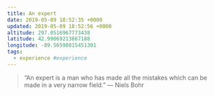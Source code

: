 ```yaml
---
title: An expert
date: 2019-05-09 18:52:35 +0000
updated: 2019-05-09 18:52:56 +0000
altitude: 297.0516967773438
latitude: 42.99069213867188
longitude: -89.56598815451301
tags:
  - experience #experience
---
```

> “An expert is a man who has made all the mistakes which can be made in a very narrow field.”
> — Niels Bohr